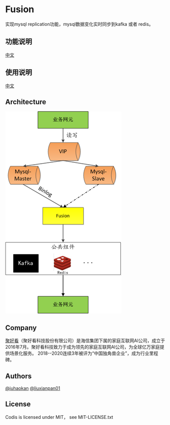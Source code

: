 # Fusion
实现mysql replication功能，mysql数据变化实时同步到kafka 或者 redis。

## 功能说明
[中文](doc/sds.md)

## 使用说明
[中文](doc/releasenotes.md)

## Architecture
![architecture](doc/Fusion.png)

## Company
[聚好看](https://www.juhaokan.org/#/home)（聚好看科技股份有限公司）是海信集团下属的家庭互联网AI公司，成立于2016年7月。聚好看科技致力于成为领先的家庭互联网AI公司，为全球亿万家庭提供场景化服务。
2018--2020连续3年被评为“中国独角兽企业”，成为行业里程碑。

## Authors
[@juhaokan](https://github.com/juhaokan)
[@liuxianpan01](https://github.com/liuxianpan01)

## License
Codis is licensed under MIT， see MIT-LICENSE.txt
